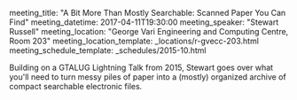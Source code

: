 meeting_title: "A Bit More Than Mostly Searchable: Scanned Paper You Can Find"
meeting_datetime: 2017-04-11T19:30:00
meeting_speaker: "Stewart Russell"
meeting_location: "George Vari Engineering and Computing Centre, Room 203"
meeting_location_template: _locations/r-gvecc-203.html
meeting_schedule_template: _schedules/2015-10.html

Building on a GTALUG Lightning Talk from 2015, Stewart goes over what you'll
need to turn messy piles of paper into a (mostly) organized archive of compact
searchable electronic files.
